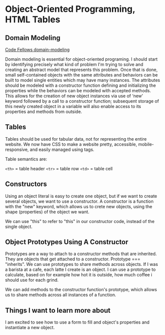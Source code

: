 # Object-Oriented Programming, HTML Tables

## Domain Modeling

[Code Fellows domain-modeling](https://github.com/codefellows/domain_modeling#domain-modeling)

Domain modeling is essential for object-oriented programing. I should start by identifying precisely what kind of problem I'm trying to solve and creating an abstract model that represents this problem. Once that is done, small self-contained objects with the same attributes and behaviors can be built to model single entities which may have many instances. The attributes should be modeled with a constructor function defining and initializing the properties while the behaviors can be modeled with accepted methods. This allows for the creation of new object instances via use of ‘new’ keyword followed by a call to a constructor function; subsequent storage of this newly created object in a variable will also enable access to its properties and methods from outside. 

## Tables

Tables should be used for tabular data, not for representing the entire website. We now have CSS to make a website pretty, accessible, mobile-responsive, and easily managed using tags. 

Table semantics are:

`<th>` = table header
`<tr>` = table row
`<td>` = table cell

## Constructors

Using an object literal is easy to create one object, but if we want to create several objects, we want to use a constructor. A constructor is a function with the "new" keyword, which allows us to crete new objects, using the shape (properties) of the object we want. 

We can use "this" to refer to "this" in our constructor code, instead of the single object. 


## Object Prototypes Using A Constructor

Prototypes are a way to attach to a constructor methods that are inherited. They are objects that get attached to a constructor.
Prototype === "inherits".
We can use prototypes to share methods across objects. 
If I was a barista at a cafe, each latte I create is an object. I can use a prototype to calculate, based on for example how hot it is outside, how much coffee i should use for each grind. 

We can add methods to the constructor function's prototype, which allows us to share methods across all instances of a function.

## Things I want to learn more about

I am excited to see how to use a form to fill and object's properties and instantiate a new object.